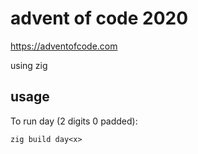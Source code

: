 # advent of code 2020
https://adventofcode.com

using zig

## usage
To run day <x> (2 digits 0 padded):
```
zig build day<x>
```
